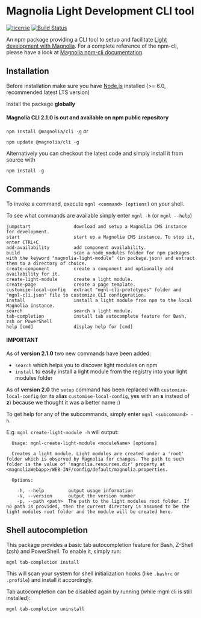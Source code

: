 # Magnolia Light Development CLI tool #

[![license](https://img.shields.io/badge/license-GPL%203.0-blue.svg)](https://www.gnu.org/licenses/gpl.html)
[![Build Status](https://jenkins.magnolia-cms.com/job/build_npm-cli/badge/icon)](https://jenkins.magnolia-cms.com/job/build_npm-cli/)

An npm package providing a CLI tool to setup and facilitate [Light development with Magnolia](https://documentation.magnolia-cms.com/display/DOCS/Light+development+in+Magnolia).
For a complete reference of the npm-cli, please have a look at [Magnolia npm-cli documentation](https://documentation.magnolia-cms.com/display/DOCS/Magnolia+CLI).


## Installation ##
Before installation make sure you have [Node.js](https://nodejs.org) installed (>= 6.0, recommended latest LTS version)

Install the package **globally**

#### Magnolia CLI 2.1.0 is out and available on npm public repository ####

`npm install @magnolia/cli -g` or

`npm update @magnolia/cli -g`

Alternatively you can checkout the latest code and simply install it from source with

`npm install -g`



## Commands ##
To invoke a command, execute `mgnl <command> [options]` on your shell.

To see what commands are available simply enter  `mgnl -h` (or `mgnl --help`)

```
jumpstart                download and setup a Magnolia CMS instance for development.
start                    start up a Magnolia CMS instance. To stop it, enter CTRL+C
add-availability         add component availability.
build                    scan a node_modules folder for npm packages with the keyword "magnolia-light-module" (in package.json) and extract them to a directory of choice.
create-component         create a component and optionally add availability for it.
create-light-module      create a light module.
create-page              create a page template.
customize-local-config   extract "mgnl-cli-prototypes" folder and "mgnl-cli.json" file to customize CLI configuration.
install                  install a light module from npm to the local Magnolia instance.
search                   search a light module.
tab-completion           install tab autocomplete feature for Bash, zsh or PowerShell
help [cmd]               display help for [cmd]
```
#### IMPORTANT ####
As of **version 2.1.0** two new commands have been added:

 - `search` which helps you to discover light modules on npm
 - `install` to easily install a light module from the registry into your light modules folder

As of **version 2.0** the `setup` command has been replaced with `customize-local-config` (or its alias `customise-local-config`, yes with an **s** instead of **z**) because we thought it was a better name :)

To get help for any of the subcommands, simply enter `mgnl <subcommand> -h`.

E.g. `mgnl create-light-module -h` will output:

```
  Usage: mgnl-create-light-module <moduleName> [options]

  Creates a light module. Light modules are created under a 'root' folder which is observed by Magnolia for changes. The path to such folder is the value of 'magnolia.resources.dir' property at <magnoliaWebapp>/WEB-INF/config/default/magnolia.properties.

  Options:

    -h, --help         output usage information
    -V, --version      output the version number
    -p, --path <path>  The path to the light modules root folder. If no path is provided, then the current directory is assumed to be the light modules root folder and the module will be created here.
```


## Shell autocompletion ##
This package provides a basic tab autocompletion feature for Bash, Z-Shell (zsh) and PowerShell.
To enable it, simply run:

```
mgnl tab-completion install
```

This will scan your system for shell initialization hooks (like `.bashrc` or `.profile`) and install it accordingly.

Tab autocompletion can be disabled again by running (while mgnl cli is still installed):

```
mgnl tab-completion uninstall
```
